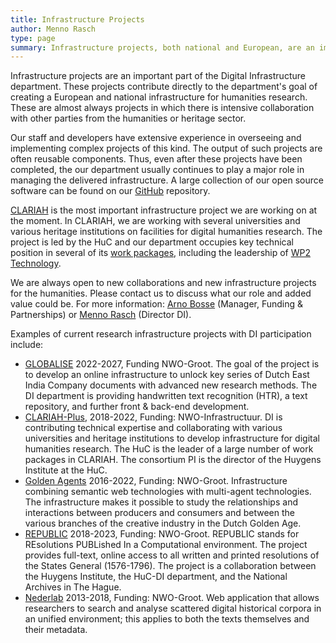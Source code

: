 ```yaml
---
title: Infrastructure Projects
author: Menno Rasch
type: page
summary: Infrastructure projects, both national and European, are an important part of the Digital Infrastructure section of the KNAW Humanities Cluster (HuC). These projects contribute directly to the department's goal of creating an infrastructure for humanities research.
---
```

Infrastructure projects are an important part of the Digital Infrastructure department. These projects contribute directly to the department's goal of creating a European and national infrastructure for humanities research. These are almost always projects in which there is intensive collaboration with other parties from the humanities or heritage sector.

Our staff and developers have  extensive experience in overseeing and implementing complex projects of this kind. The output of such projects are often reusable components. Thus, even after these projects have been completed, the our department usually continues to play a major role in managing the delivered infrastructure. A large collection of our open source software can be found on our [GitHub](https://github.com/knaw-huc) repository. 

[CLARIAH](https://www.clariah.nl) is the most important infrastructure project we are working on at the moment. In CLARIAH, we are working with several universities and various heritage institutions on facilities for digital humanities research. The project is led by the HuC and our department occupies key technical position in several of its [work packages](https://www.clariah.nl/work-packages), including the leadership of [WP2 Technology](https://www.clariah.nl/wp2-technology).

We are always open to new collaborations and new infrastructure projects for the humanities. Please contact us to discuss what our role and added value could be. For more information: [Arno Bosse](mailto:arno.bosse@di.huc.knaw.nl) (Manager, Funding & Partnerships) or [Menno Rasch](mailto:menno.rasch@di.huc.knaw.nl) (Director DI).

Examples of current research infrastructure projects with DI participation include:

* [GLOBALISE](https://globalise.huygens.knaw.nl) 2022-2027, Funding NWO-Groot. The goal of the project is to develop an online infrastructure to unlock key series of Dutch East India Company documents with advanced new research methods. The DI department is providing handwritten text recognition (HTR), a text repository, and further front & back-end development.
* [CLARIAH-Plus](https://www.clariah.nl), 2018-2022, Funding: NWO-Infrastructuur.
DI is contributing technical expertise and collaborating with various universities and heritage institutions to develop infrastructure for digital humanities research. The HuC is the leader of a large number of work packages in CLARIAH. The consortium PI is the director of the Huygens Institute at the HuC.
* [Golden Agents](https://www.goldenagents.org) 2016-2022, Funding: NWO-Groot. Infrastructure combining semantic web technologies with multi-agent technologies. The infrastructure makes it possible to study the relationships and interactions between producers and consumers and between the various branches of the creative industry in the Dutch Golden Age.
* [REPUBLIC](https://republic.huygens.knaw.nl) 2018-2023, Funding: NWO-Groot. REPUBLIC stands for REsolutions PUBLished In a Computational environment. The project provides full-text, online access to all written and printed resolutions of the States General (1576-1796). The project is a collaboration between the Huygens Institute, the HuC-DI department, and the National Archives in The Hague.
* [Nederlab](https://www.nederlab.nl/) 2013-2018, Funding: NWO-Groot. Web application that allows researchers to search and analyse scattered digital historical corpora in an unified environment; this applies to both the texts themselves and their metadata.

